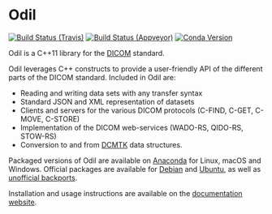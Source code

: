 # Odil

[![Build Status (Travis)](https://travis-ci.org/lamyj/odil.svg?branch=master)](https://travis-ci.org/lamyj/odil)
[![Build Status (Appveyor)](https://ci.appveyor.com/api/projects/status/github/lamyj/odil?svg=true)](https://ci.appveyor.com/project/lamyj/odil)
[![Conda Version](https://img.shields.io/conda/vn/conda-forge/odil.svg)](https://anaconda.org/conda-forge/odil)

Odil is a C++11 library for the [DICOM][] standard.

Odil leverages C++ constructs to provide a user-friendly API of the different
parts of the DICOM standard. Included in Odil are:
- Reading and writing data sets with any transfer syntax
- Standard JSON and XML representation of datasets
- Clients and servers for the various DICOM protocols (C-FIND, C-GET, C-MOVE, C-STORE)
- Implementation of the DICOM web-services (WADO-RS, QIDO-RS, STOW-RS)
- Conversion to and from [DCMTK][] data structures.

Packaged versions of Odil are available on [Anaconda][] for Linux, macOS and Windows. Official packages are available for [Debian][] and [Ubuntu][], as well as [unofficial backports][].

Installation and usage instructions are available on the [documentation website][].

[Anaconda]: https://www.anaconda.com/distribution/
[DCMTK]: http://dicom.offis.de/dcmtk.php.en
[Debian]: https://packages.debian.org/search?keywords=odil&searchon=sourcenames&suite=all&section=all
[DICOM]: http://dicom.nema.org/
[documentation website]: http://odil.readthedocs.io/
[Ubuntu]: http://packages.ubuntu.com/search?keywords=odil&searchon=sourcenames&suite=all&section=all
[unofficial backports]: https://github.com/lamyj/packages
